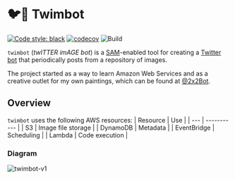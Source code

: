 # 🐦🤖 Twimbot

[![Code style: black](https://img.shields.io/badge/code%20style-black-000000.svg)](https://github.com/psf/black)
[![codecov](https://codecov.io/gh/henrywebster/twimbot-poster/branch/main/graph/badge.svg?token=WU01UYGWPC)](https://codecov.io/gh/henrywebster/twimbot-poster)
![Build](https://github.com/henrywebster/twimbot-poster/actions/workflows/.github/workflows/deploy.yml/badge.svg)

`twimbot` (_twITTER imAGE bot_) is a [SAM](https://aws.amazon.com/serverless/sam/)-enabled tool for creating a [Twitter bot](https://blog.twitter.com/common-thread/en/topics/stories/2021/the-secret-world-of-good-bots) that periodically posts from a repository of images.

The project started as a way to learn Amazon Web Services and as a creative outlet for my own paintings, which can be found at [@2x2Bot](https://twitter.com/2x2Bot).

## Overview

`twimbot` uses the following AWS resources:
| Resource | Use |
| --- | ----------- |
| S3 | Image file storage |
| DynamoDB | Metadata |
| EventBridge | Scheduling |
| Lambda | Code execution |

### Diagram


![twimbot-v1](https://user-images.githubusercontent.com/14267649/154808683-3d744845-a2bc-4dd4-84e7-e2a86d059091.png)
